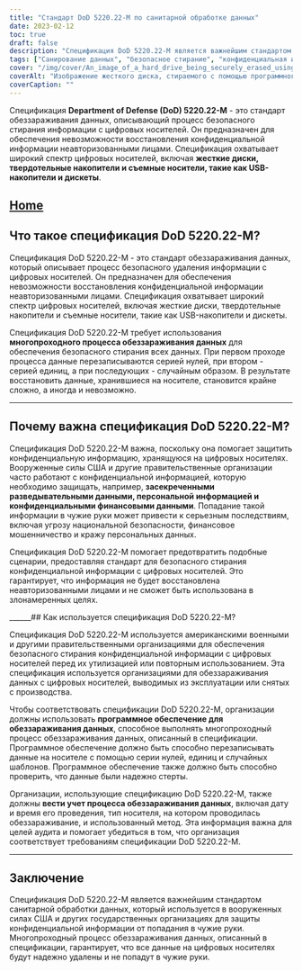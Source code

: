 ```yaml
---
title: "Стандарт DoD 5220.22-M по санитарной обработке данных"
date: 2023-02-12
toc: true
draft: false
description: "Спецификация DoD 5220.22-M является важнейшим стандартом для безопасного стирания конфиденциальной информации с цифровых носителей, широко используемым в американских военных и правительственных организациях."
tags: ["Санирование данных", "безопасное стирание", "конфиденциальная информация", "безопасность данных", "цифровые носители информации", "DoD 5220.22-M", "защита информации", "конфиденциальность данных", "информационная безопасность", "удаление данных", "предотвращение утечки данных", "программное обеспечение для обеззараживания данных", "цифровая безопасность", "уничтожение данных", "управление данными", "безопасное удаление данных", "предотвращение восстановления данных", "кибербезопасность", "стирание данных", "управление информацией", "безопасная утилизация", "методы уничтожения данных", "процесс обеззараживания данных", "перезапись данных", "проверка данных", "стандарты обеззараживания данных", "передовые методы утилизации данных", "безопасная утилизация данных", "безопасное повторное использование", "соблюдение требований по обеззараживанию данных", "безопасное управление данными"]
cover: "/img/cover/An_image_of_a_hard_drive_being_securely_erased_using_data.png"
coverAlt: "Изображение жесткого диска, стираемого с помощью программного обеспечения для обезвреживания данных, с замком или щитом, символизирующим безопасность, на переднем плане"
coverCaption: ""
---
```


Спецификация **Department of Defense (DoD) 5220.22-M** - это стандарт обеззараживания данных, описывающий процесс безопасного стирания информации с цифровых носителей. Он предназначен для обеспечения невозможности восстановления конфиденциальной информации неавторизованными лицами. Спецификация охватывает широкий спектр цифровых носителей, включая **жесткие диски, твердотельные накопители и съемные носители, такие как USB-накопители и дискеты**.

## [Home](/cyber-security-career-playbook-start/)

## Что такое спецификация DoD 5220.22-M?

Спецификация DoD 5220.22-M - это стандарт обеззараживания данных, который описывает процесс безопасного удаления информации с цифровых носителей. Он предназначен для обеспечения невозможности восстановления конфиденциальной информации неавторизованными лицами. Спецификация охватывает широкий спектр цифровых носителей, включая жесткие диски, твердотельные накопители и съемные носители, такие как USB-накопители и дискеты.

Спецификация DoD 5220.22-M требует использования **многопроходного процесса обеззараживания данных** для обеспечения безопасного стирания всех данных. При первом проходе процесса данные перезаписываются серией нулей, при втором - серией единиц, а при последующих - случайным образом. В результате восстановить данные, хранившиеся на носителе, становится крайне сложно, а иногда и невозможно.

______

## Почему важна спецификация DoD 5220.22-M?

Спецификация DoD 5220.22-M важна, поскольку она помогает защитить конфиденциальную информацию, хранящуюся на цифровых носителях. Вооруженные силы США и другие правительственные организации часто работают с конфиденциальной информацией, которую необходимо защищать, например, **засекреченными разведывательными данными, персональной информацией и конфиденциальными финансовыми данными**. Попадание такой информации в чужие руки может привести к серьезным последствиям, включая угрозу национальной безопасности, финансовое мошенничество и кражу персональных данных.

Спецификация DoD 5220.22-M помогает предотвратить подобные сценарии, предоставляя стандарт для безопасного стирания конфиденциальной информации с цифровых носителей. Это гарантирует, что информация не будет восстановлена неавторизованными лицами и не сможет быть использована в злонамеренных целях.

______## Как используется спецификация DoD 5220.22-M?

Спецификация DoD 5220.22-M используется американскими военными и другими правительственными организациями для обеспечения безопасного стирания конфиденциальной информации с цифровых носителей перед их утилизацией или повторным использованием. Эта спецификация используется организациями для обеззараживания данных с цифровых носителей, выводимых из эксплуатации или снятых с производства.

Чтобы соответствовать спецификации DoD 5220.22-M, организации должны использовать **программное обеспечение для обеззараживания данных**, способное выполнять многопроходный процесс обеззараживания данных, описанный в спецификации. Программное обеспечение должно быть способно перезаписывать данные на носителе с помощью серии нулей, единиц и случайных шаблонов. Программное обеспечение также должно быть способно проверить, что данные были надежно стерты.

Организации, использующие спецификацию DoD 5220.22-M, также должны **вести учет процесса обеззараживания данных**, включая дату и время его проведения, тип носителя, на котором проводилась обеззараживание, и использованный метод. Эта информация важна для целей аудита и помогает убедиться в том, что организация соответствует требованиям спецификации DoD 5220.22-M.

______

## Заключение

Спецификация DoD 5220.22-M является важнейшим стандартом санитарной обработки данных, который используется в вооруженных силах США и других государственных организациях для защиты конфиденциальной информации от попадания в чужие руки. Многопроходный процесс обеззараживания данных, описанный в спецификации, гарантирует, что все данные на цифровых носителях будут надежно удалены и не попадут в чужие руки.
